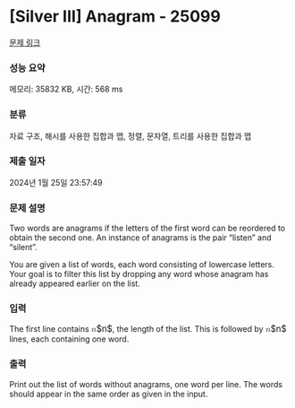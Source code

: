# [Silver III] Anagram - 25099 

[문제 링크](https://www.acmicpc.net/problem/25099) 

### 성능 요약

메모리: 35832 KB, 시간: 568 ms

### 분류

자료 구조, 해시를 사용한 집합과 맵, 정렬, 문자열, 트리를 사용한 집합과 맵

### 제출 일자

2024년 1월 25일 23:57:49

### 문제 설명

<p>Two words are anagrams if the letters of the first word can be reordered to obtain the second one. An instance of anagrams is the pair “listen” and “silent”.</p>

<p>You are given a list of words, each word consisting of lowercase letters. Your goal is to filter this list by dropping any word whose anagram has already appeared earlier on the list.</p>

### 입력 

 <p>The first line contains <mjx-container class="MathJax" jax="CHTML" style="font-size: 109%; position: relative;"><mjx-math class="MJX-TEX" aria-hidden="true"><mjx-mi class="mjx-i"><mjx-c class="mjx-c1D45B TEX-I"></mjx-c></mjx-mi></mjx-math><mjx-assistive-mml unselectable="on" display="inline"><math xmlns="http://www.w3.org/1998/Math/MathML"><mi>n</mi></math></mjx-assistive-mml><span aria-hidden="true" class="no-mathjax mjx-copytext">$n$</span></mjx-container>, the length of the list. This is followed by <mjx-container class="MathJax" jax="CHTML" style="font-size: 109%; position: relative;"><mjx-math class="MJX-TEX" aria-hidden="true"><mjx-mi class="mjx-i"><mjx-c class="mjx-c1D45B TEX-I"></mjx-c></mjx-mi></mjx-math><mjx-assistive-mml unselectable="on" display="inline"><math xmlns="http://www.w3.org/1998/Math/MathML"><mi>n</mi></math></mjx-assistive-mml><span aria-hidden="true" class="no-mathjax mjx-copytext">$n$</span></mjx-container> lines, each containing one word.</p>

### 출력 

 <p>Print out the list of words without anagrams, one word per line. The words should appear in the same order as given in the input.</p>

